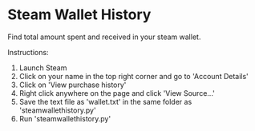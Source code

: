 # Steam Wallet History
Find total amount spent and received in your steam wallet. 

Instructions:

1. Launch Steam
2. Click on your name in the top right corner and go to 'Account Details'
3. Click on 'View purchase history'
4. Right click anywhere on the page and click 'View Source...'
5. Save the text file as 'wallet.txt' in the same folder as 'steamwallethistory.py'
6. Run 'steamwallethistory.py'
